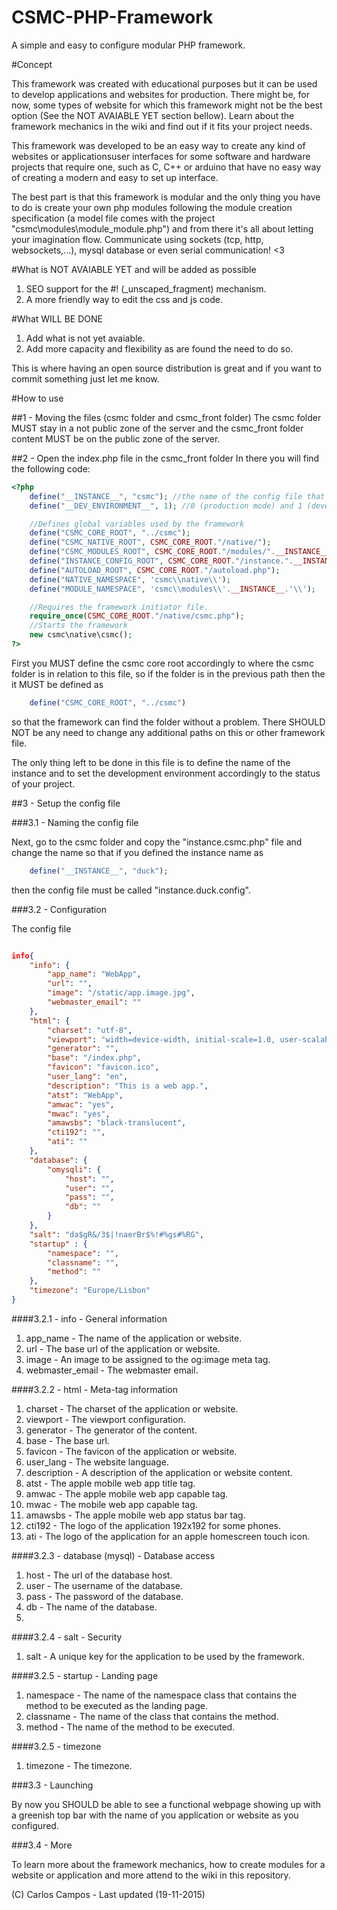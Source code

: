 # CSMC-PHP-Framework

A simple and easy to configure modular PHP framework.

#Concept

This framework was created with educational purposes but it can be used to develop applications and websites for production. There might be, for now, some types of website for which this framework might not be the best option (See the NOT AVAIABLE YET section bellow). Learn about the framework mechanics in the wiki and find out if it fits your project needs.

This framework was developed to be an easy way to create any kind of websites or applicationsuser interfaces for some software and hardware projects that require one, such as C, C++ or arduino that have no easy way of creating a modern and easy to set up interface.

The best part is that this framework is modular and the only thing you have to do is create your own php modules following the module creation specification (a model file comes with the project "csmc\modules\module_module.php") and from there it's all about letting your imagination flow. Communicate using sockets (tcp, http, websockets,...), mysql database or even serial communication! <3

#What is NOT AVAIABLE YET and will be added as possible

1. SEO support for the #! (_unscaped_fragment) mechanism.
2. A more friendly way to edit the css and js code.

#What WILL BE DONE

1. Add what is not yet avaiable.
2. Add more capacity and flexibility as are found the need to do so.

This is where having an open source distribution is great and if you want to commit something just let me know.

#How to use

##1 - Moving the files (csmc folder and csmc_front folder)
The csmc folder MUST stay in a not public zone of the server and the
csmc_front folder content MUST be on the public zone of the server.

##2 - Open the index.php file in the csmc_front folder
In there you will find the following code:

```php
<?php
	define("__INSTANCE__", "csmc"); //the name of the config file that will be called instance.thisinstancename.config
	define("__DEV_ENVIRONMENT__", 1); //0 (production mode) and 1 (development mode)

	//Defines global variables used by the framework
	define("CSMC_CORE_ROOT", "../csmc");
	define("CSMC_NATIVE_ROOT", CSMC_CORE_ROOT."/native/");
	define("CSMC_MODULES_ROOT", CSMC_CORE_ROOT."/modules/".__INSTANCE__."/");
	define("INSTANCE_CONFIG_ROOT", CSMC_CORE_ROOT."/instance.".__INSTANCE__.".config");
	define("AUTOLOAD_ROOT", CSMC_CORE_ROOT."/autoload.php");
	define("NATIVE_NAMESPACE", 'csmc\\native\\');
	define("MODULE_NAMESPACE", 'csmc\\modules\\'.__INSTANCE__.'\\');

	//Requires the framework initiator file.
	require_once(CSMC_CORE_ROOT."/native/csmc.php");
	//Starts the framework
	new csmc\native\csmc();
?>
```
First you MUST define the csmc core root accordingly to where the csmc folder is in relation to this file, so if the folder is in the previous path then the it MUST be defined as

```php 
	define("CSMC_CORE_ROOT", "../csmc")
``` 

so that the framework can find the folder without a problem. There SHOULD NOT be any need to change any additional paths on this or other framework file.

The only thing left to be done in this file is to define the name of the instance and to set the development environment accordingly to the status of your project.

##3 - Setup the config file

###3.1 - Naming the config file

Next, go to the csmc folder and copy the "instance.csmc.php" file and change the name so that if you defined the instance name as 

```php
	define("__INSTANCE__", "duck");
```
then the config file must be called "instance.duck.config".

###3.2 - Configuration

The config file

```json

info{
    "info": {
        "app_name": "WebApp",
        "url": "",
        "image": "/static/app.image.jpg",
		"webmaster_email": ""
    },
    "html": {
		"charset": "utf-8",
		"viewport": "width=device-width, initial-scale=1.0, user-scalable=no",
		"generator": "",
		"base": "/index.php",
		"favicon": "favicon.ico",
        "user_lang": "en",
        "description": "This is a web app.",
        "atst": "WebApp",
        "amwac": "yes",
		"mwac": "yes",
        "amawsbs": "black-translucent",
		"cti192": "",
        "ati": ""
    },
    "database": {
		"omysqli": {
			"host": "",
			"user": "",
			"pass": "",
			"db": ""
		}
    },
    "salt": "da$gR&/3$|!naerBr$%!#%gs#%RG",
    "startup" : {
		"namespace": "",
        "classname": "",
        "method": ""
	},
    "timezone": "Europe/Lisbon"
}

```

####3.2.1 - info - General information

1. app_name - The name of the application or website.
2. url - The base url of the application or website.
3. image - An image to be assigned to the og:image meta tag.
4. webmaster_email - The webmaster email.

####3.2.2 - html - Meta-tag information

1. charset - The charset of the application or website.
2. viewport - The viewport configuration.
3. generator - The generator of the content.
4. base - The base url.
5. favicon - The favicon of the application or website. 
6. user_lang - The website language.
7. description - A description of the application or website content.
8. atst - The apple mobile web app title tag.
9. amwac - The apple mobile web app capable tag.
10. mwac - The mobile web app capable tag.
11. amawsbs - The apple mobile web app status bar tag.
12. cti192 - The logo of the application 192x192 for some phones.
13. ati - The logo of the application for an apple homescreen touch icon.

####3.2.3 - database (mysql) - Database access

1. host - The url of the database host.
2. user - The username of the database.
3. pass - The password of the database.
4. db - The name of the database.
5. 

####3.2.4 - salt - Security

1. salt - A unique key for the application to be used by the framework.

####3.2.5 - startup - Landing page

1. namespace - The name of the namespace class that contains the method to be executed as the landing page.
2. classname - The name of the class that contains the method.
3. method - The name of the method to be executed.

####3.2.5 - timezone

1. timezone - The timezone.

###3.3 - Launching

By now you SHOULD be able to see a functional webpage showing up with a greenish top bar with the name of you application or website as you configured.

###3.4 - More

To learn more about the framework mechanics, how to create modules for a website or application and more attend to the wiki in this repository.

(C) Carlos Campos - Last updated (19-11-2015)
